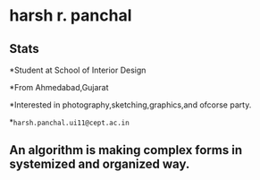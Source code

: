 # harsh r. panchal




## Stats


*Student at School of Interior Design

*From Ahmedabad,Gujarat

*Interested in photography,sketching,graphics,and ofcorse party.

*```harsh.panchal.ui11@cept.ac.in```




## An algorithm is making complex forms in systemized and organized way.

##
